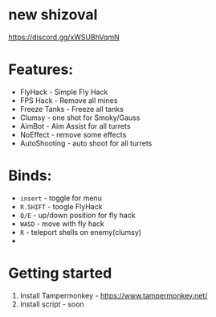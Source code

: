 # new shizoval
https://discord.gg/xWSUBhVqmN

# Features:

 * FlyHack - Simple Fly Hack
 * FPS Hack - Remove all mines
 * Freeze Tanks - Freeze all tanks
 * Clumsy - one shot for Smoky/Gauss
 * AimBot  - Aim Assist for all turrets
 * NoEffect - remove some effects
 * AutoShooting - auto shoot for all turrets

# Binds:
* `insert` - toggle for menu 
* `R.SHIFT` - toogle FlyHack
* `Q/E` - up/down position for fly hack
* `WASD` - move with fly hack
* `R`   - teleport shells on enemy(clumsy)
* 


# Getting started
1. Install Tampermonkey - https://www.tampermonkey.net/
2. Install script - soon





